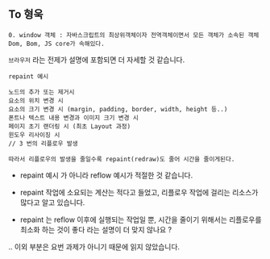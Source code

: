 ## To 형욱
```text
0. window 객체 : 자바스크립트의 최상위객체이자 전역객체이면서 모든 객체가 소속된 객체
Dom, Bom, JS core가 속해있다.
```
`브라우저` 라는 전제가 설명에 포함되면 더 자세할 것 같습니다.
 
```text
repaint 예시

노드의 추가 또는 제거시
요소의 위치 변경 시
요소의 크기 변경 시 (margin, padding, border, width, height 등..)
폰트나 텍스트 내용 변경과 이미지 크기 변경 시
페이지 초기 랜더링 시 (최초 Layout 과정)
윈도우 리사이징 시
// 3 번의 리플로우 발생

따라서 리플로우의 발생을 줄일수록 repaint(redraw)도 줄어 시간을 줄이게된다.
```

- repaint 예시 가 아니라 reflow 예시가 적절한 것 같습니다.

- repaint 작업에 소요되는 계산는 적다고 들었고, 리플로우 작업에 걸리는 리소스가 많다고 알고 있습니다. 
- repaint 는 reflow 이후에 실행되는 작업일 뿐, 시간을 줄이기 위해서는 리플로우를 최소화 하는 것이 좋다 라는 설명이 더 맞지 않나요 ?

.. 이외 부분은 요번 과제가 아니기 때문에 읽지 않았습니다. 
